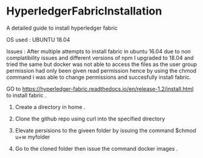 # HyperledgerFabricInstallation
A detailed guide to install hyperledger fabric

OS used : UBUNTU 18.04

Issues : After multiple attempts to install fabric in ubuntu 16.04 due to non complatibility issues
and different versions of npm I upgraded to 18.04 and tried the same but docker was not able to 
access the files as the user  group permission had only been given read permission hence by using 
the chmod command i was able to change permissions and succesfully install fabric.

GO to https://hyperledger-fabric.readthedocs.io/en/release-1.2/install.html
to install fabric .


1. Create a directory in home . 

2. Clone the github repo using curl  into the specified directory

3. Elevate persisions to the giveen folder by issuing the command $chmod u+w myfolder

4. Go to the cloned folder then issue the command docker images . 
